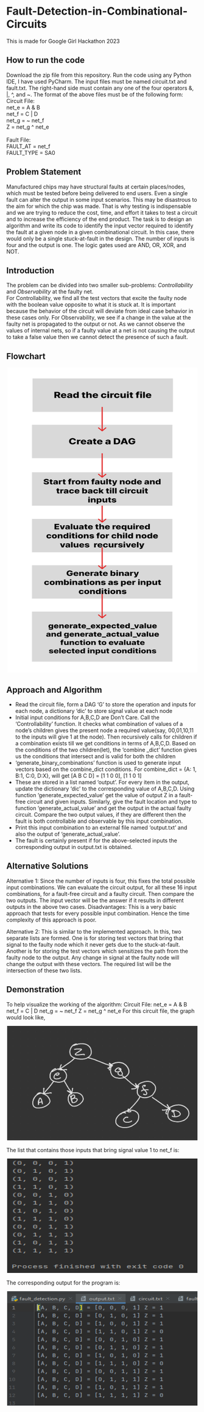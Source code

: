 # Fault-Detection-in-Combinational-Circuits
This is made for Google Girl Hackathon 2023
## How to run the code
Download the zip file from this repository. Run the code using any Python IDE, I have used PyCharm. The input files must be named circuit.txt and fault.txt. The right-hand side must contain any one of the four operators &, |, ^, and ~. The format of the above files must be of the following form:<br>
Circuit File:<br>
net_e = A & B <br>
net_f = C | D <br>
net_g = ~ net_f <br>
Z = net_g ^ net_e <br>
<br>
Fault File: <br>
FAULT_AT = net_f <br>
FAULT_TYPE = SA0 <br>

## Problem Statement
Manufactured chips may have structural faults at certain places/nodes, which must be tested before being delivered to end users. Even a single fault can alter the output in some input scenarios. This may be disastrous to the aim for which the chip was made. That is why testing is indispensable and we are trying to reduce the cost, time, and effort it takes to test a circuit and to increase the efficiency of the end product. 
The task is to design an algorithm and write its code to identify the input vector required to identify the fault at a given node in a given combinational circuit.
In this case, there would only be a single stuck-at-fault in the design. The number of inputs is four and the output is one. The logic gates used are AND, OR, XOR, and NOT.

## Introduction
The problem can be divided into two smaller sub-problems: <I>Controllability</I> and <I>Observability</i> at the faulty net. <br>
For Controllability, we find all the test vectors that excite the faulty node with the boolean value opposite to what it is stuck at. It is important because the behavior of the circuit will deviate from ideal case behavior in these cases only.
For Observability, we see if a change in the value at the faulty net is propagated to the output or not. As we cannot observe the values of internal nets, so if a faulty value at a net is not causing the output to take a false value then we cannot detect the presence of such a fault.

## Flowchart
<p align="center">
<img src = "https://github.com/Bhawna-Rana/Fault-Detection-in-Combinational-Circuits/blob/master/flowchart%20for%20algorithm.png" width ="500/" height="800/">
</p>

## Approach and Algorithm
<ul>
<li>Read the circuit file, form a DAG ‘G’ to store the operation and inputs for each node, a dictionary ‘dic’ to store signal value at each node
</li>
<li>Initial input conditions for A,B,C,D are Don’t Care. Call the ‘Controllability’ function. It checks what combination of values of a node’s children gives the present node a required value(say, 00,01,10,11 to the inputs will give 1 at the node). Then recursively calls for children if a combination exists till we get conditions in terms of A,B,C,D. Based on the conditions of the two children(let), the ‘combine _dict’ function gives us the conditions that intersect and is valid for both the children
</li>
<li>‘generate_binary_combinations’ function is used to generate input vectors based on the combine_dict conditions. For combine_dict = {A: 1, B:1, C:0, D:X}, will get [A B C D] = [1 1 0 0], [1 1 0 1]
</li>
<li>These are stored in a list named ‘output’. For every item in the output, update the dictionary ‘dic’ to  the corresponding value of A,B,C,D. Using function ‘generate_expected_value’ get the value of output Z in a fault-free circuit and given inputs. Similarly, give the fault location and type to function ‘generate_actual_value’ and get the output in the actual faulty circuit. Compare the two output values, if they are different then the fault is both controllable and observable by this input combination.</li>
<li>Print this input combination to an external file named ‘output.txt’ and also the output of ‘generate_actual_value’.
</li>

<li>The fault is certainly present if for the above-selected inputs the corresponding output in output.txt is obtained.</li>
</ul>

## Alternative Solutions
Alternative 1: Since the number of inputs is four, this fixes the total possible input combinations. We can evaluate the circuit output, for all these 16 input combinations, for a fault-free circuit and a faulty circuit. Then compare the two outputs. The input vector will be the answer if it results in different outputs in the above two cases.
Disadvantages: This is a very basic approach that tests for every possible input combination. Hence the time complexity of this approach is poor.

Alternative 2: This is similar to the implemented approach. In this, two separate lists are formed. One is for storing test vectors that bring that signal to the faulty node which it never gets due to the stuck-at-fault. Another is for storing the test vectors which sensitizes the path from the faulty node to the output. Any change in signal at the faulty node will change the output with these vectors. The required list will be the intersection of these two lists.

## Demonstration
To help visualize the working of the algorithm:
Circuit File:
net_e = A & B
net_f = C | D
net_g = ~ net_f
Z = net_g ^ net_e
For this circuit file, the graph would look like, <be>
<p align="center">
  <img src="https://github.com/Bhawna-Rana/Fault-Detection-in-Combinational-Circuits/blob/master/graph%20example.png" width="500/" height="300/">
</p>
The list that contains those inputs that bring signal value 1 to net_f is:
<p align="center">
 <img src = "https://github.com/Bhawna-Rana/Fault-Detection-in-Combinational-Circuits/blob/master/controllability%20function%20output.png" width="500/" height="300/">
</p>
The corresponding output for the program is:
<p align="center">
 <img src = "https://github.com/Bhawna-Rana/Fault-Detection-in-Combinational-Circuits/blob/master/test_vectors.png" width="500/" height="300/">
</p>

